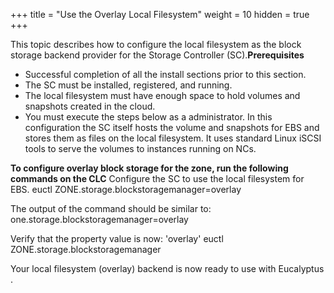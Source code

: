 +++
title = "Use the Overlay Local Filesystem"
weight = 10
hidden = true
+++

This topic describes how to configure the local filesystem as the block storage backend provider for the Storage Controller (SC).**Prerequisites** 

* Successful completion of all the install sections prior to this section. 
* The SC must be installed, registered, and running. 
* The local filesystem must have enough space to hold volumes and snapshots created in the cloud. 
* You must execute the steps below as a administrator. 
In this configuration the SC itself hosts the volume and snapshots for EBS and stores them as files on the local filesystem. It uses standard Linux iSCSI tools to serve the volumes to instances running on NCs. 

**To configure overlay block storage for the zone, run the following commands on the CLC** Configure the SC to use the local filesystem for EBS. 
    euctl ZONE.storage.blockstoragemanager=overlay 

The output of the command should be similar to: 
    one.storage.blockstoragemanager=overlay

Verify that the property value is now: 'overlay' 
    euctl ZONE.storage.blockstoragemanager

Your local filesystem (overlay) backend is now ready to use with Eucalyptus . 

